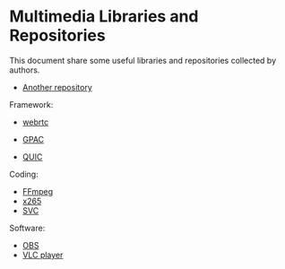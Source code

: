 # Multimedia Libraries and Repositories

This document share some useful libraries and repositories collected by authors.

+ [Another repository](https://github.com/VideoForage/Video-Lit)

Framework:

+ [webrtc](https://webrtc.org/)

+ [GPAC](https://github.com/gpac/gpac)
+ [QUIC](https://www.chromium.org/quic)

Coding:

+ [FFmpeg](https://ffmpeg.org/)
+ [x265](https://github.com/videolan/x265)
+ [SVC](https://avc.hhi.fraunhofer.de/svc)

Software:

+ [OBS](https://obsproject.com/)
+ [VLC player](https://www.videolan.org/)